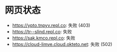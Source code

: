 # 网页状态
- https://ypto.tnpyv.repl.co: 失败 (403)
- https://tr--slind.repl.co: 失败
- https://sak.kmco.repl.co: 失败
- https://cloud-limve.cloud.okteto.net: 失败 (502)
